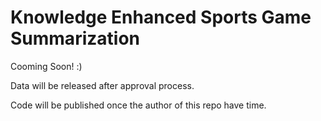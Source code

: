 # Knowledge Enhanced Sports Game Summarization

Cooming Soon! :)  

Data will be released after approval process.  

Code will be published once the author of this repo have time.
